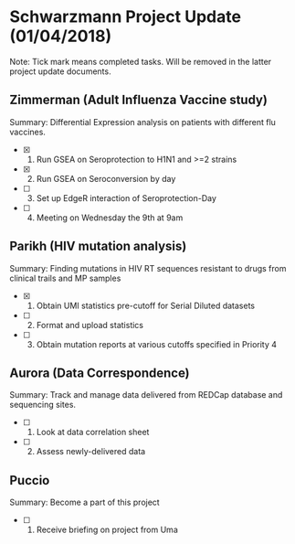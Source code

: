 # **Schwarzmann Project Update (01/04/2018)**
Note: Tick mark means completed tasks. Will be removed in the latter project update documents.

## Zimmerman (Adult Influenza Vaccine study)
Summary: Differential Expression analysis on patients with different flu vaccines.
- [x] 1. Run GSEA on Seroprotection to H1N1 and >=2 strains 
- [x] 2. Run GSEA on Seroconversion by day
- [ ] 3. Set up EdgeR interaction of Seroprotection-Day
- [ ] 4. Meeting on Wednesday the 9th at 9am

## Parikh (HIV mutation analysis)
Summary: Finding mutations in  HIV RT sequences resistant to drugs from clinical trails and MP samples
- [x] 1. Obtain UMI statistics pre-cutoff for Serial Diluted datasets
- [ ] 2. Format and upload statistics
- [ ] 3. Obtain mutation reports at various cutoffs specified in Priority 4

## Aurora (Data Correspondence)
Summary: Track and manage data delivered from REDCap database and sequencing sites.
- [ ] 1. Look at data correlation sheet
- [ ] 2. Assess newly-delivered data

## Puccio
Summary: Become a part of this project
- [ ] 1. Receive briefing on project from Uma
